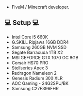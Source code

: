 * FiveM / Minecraft developer.

## 💻 Setup 💻

* Intel Core i5 660K
* G.SKILL Ripjaws 16GB DDR4
* Samsung 260GB NVM SSD
* Segate Barracuda 1TB X2
* MSI GEFORCE GTX 1070 OC 8GB
* Corsair HS70 PRO
* Stellseries Apex 3
* Redragon Nameleon 2
* Genesis Radium 300 XLR
* AOC Gaming - 24G2SPU/BK
* Samsung C27F396FHR
